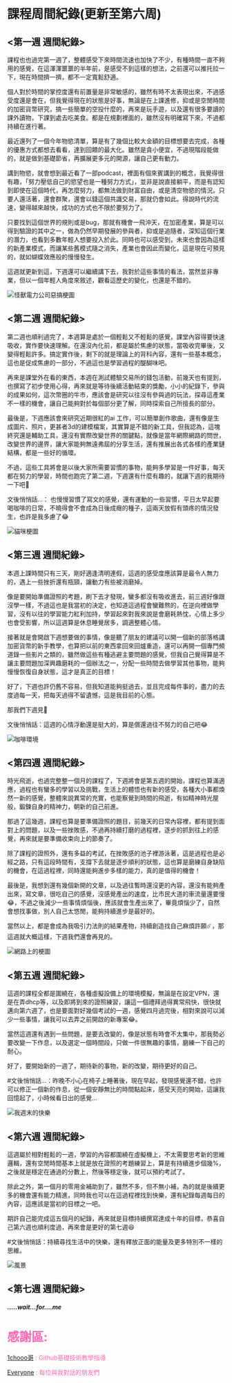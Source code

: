 # 課程周間紀錄(更新至第六周)


## <第一週 週間紀錄>

課程也也過完第一週了，整體感受下來時間流速也加快了不少，有種時間一直不夠用的感覺，在這渾渾噩噩的半年前，是感受不到這樣的想法，之前還可以推托拉一下，現在時間擠一擠，都不一定寬鬆舒適。

個人對於時間的掌控度還有前置量是非常敏感的，雖然有時不太表現出來，不過感受度還是會在，但我覺得現在的狀態是好事，無論是在上課進修，抑或是空閒時間的加密貨幣研究，搞一些簡單的空投什麼的，再來是玩手遊，以及還有很多要讀的課外讀物，下課到處去吃美食。都是在規劃裡面的，雖然沒有明確寫下來，不過都持續在進行著。

最近還列了一個今年物慾清單，算是有了幾個比較大金額的目標想要去完成，各種的優惠方式都想去看看，達到回饋的最大化。雖然是貪小便宜，不過現階段能做的，就是做到基礎節省，再擴展更多元的開源，讓自己更有動力。
 
講到物慾，就會想到最近看了一部podcast，裡面有個來賓講到的概念，我覺得很有趣，「努力壓低自己的慾望也是一種努力方式」，並非是說直接躺平，而是有認知到即使在這個時代，再怎麼努力，都無法做到財富自由，或是清空物慾的情況。只要人還活著，還會群聚，還會以錢這個共識交易，那就仍會如此。得說時代的流速，變得越來越快，成功的方式也不限於要努力了。

只要找到這個世界的規則或是bug，那就有機會一飛沖天，在加密產業，算是可以得到驗證的其中之一，做為仍然早期發展的參與者，抑或是追隨者，深知這個行業的潛力，也看到多數年輕人想要投入於此。同時也可以感受到，未來也會因為這樣的新產業模式，而讓某些舊模式隨之消失，產業也會因此而變化，這是現在可預見的，就如蝴蝶效應般的慢慢發生。

這週就更新到這，下週還可以繼續講下去，我對於這些事情的看法，當然並非專業，但以一個年輕人角度來敘述，觀看這歷史的變化，也還是不錯的。


![怪獸電力公司惡搞梗圖](https://scontent.ftpe8-1.fna.fbcdn.net/v/t39.30808-6/434216936_2625373557631360_4982060466354750275_n.jpg?_nc_cat=105&ccb=1-7&_nc_sid=5f2048&_nc_ohc=pGN_T5nY4EYAX8XiQkg&_nc_ht=scontent.ftpe8-1.fna&oh=00_AfCOY3ZYVk4EX4s1BFPZT0UXUENWxQ763HzSp09-t_sddg&oe=66106DBB)



## <第二週 週間紀錄>


第二週也順利過完了，本週算是處於一個輕鬆又不輕鬆的感覺，課堂內容得要快速吸收，實作要快速理解。在還沒內化前，都是屬於焦慮的狀態，當吸收完畢後，又變得輕鬆許多。搞定實作後，剩下的就是理論上的背科內容，還有一些基本概念，這也是促成焦慮的一部分，不過這也是學習過程的醍醐味吧。

再來是課堂外在看的東西，本週在測試體驗交易所的錢包活動，前幾天也有提到，也撰寫了初步使用心得，再來就是等待後續活動結束的獎勵，小小的紀錄下，參與的成果如何，這次幣圈的牛市，應該會是研究以往沒有參與過的玩法，探尋這產業不一樣的機會，讓自己能夠對於每個部分更了解，同時探索自己所擅長的部分。

最後是，下週應該會來研究近期很紅的ai 工作，可以簡單創作歌曲，還有像是生成圖片、照片，更甚者3d的建模檔案，其實算是不錯的新工具，但我認為，這塊終究還是輔助工具，還沒有實際改變世界的關鍵點，就像是當年網際網路的問世，改變世界的邊界，讓大家能夠無遠弗屆的分享生活，還有推展出各式各樣的產業鏈結構，都是一些好的循環。

不過，這些工具將會是以後大家所需要習慣的事物，能夠多學習是一件好事，每天都在努力的學習，時間也跑完了第二週，下週還有什麼有趣的，就讓下週的我期待一下吧👀  

文後悄悄話...：
也慢慢習慣了寫文的感覺，還有運動的一些習慣，平日太早起要喝咖啡的日常，不曉得會不會成為日後成癮的種子，這兩天放假有頭疼的情況發生，也許是我多慮了😂

![貓咪梗圖](https://scontent.ftpe8-3.fna.fbcdn.net/v/t39.30808-6/432218310_2630444653790917_7940554612070756562_n.jpg?stp=dst-jpg_p843x403&_nc_cat=111&ccb=1-7&_nc_sid=5f2048&_nc_ohc=Dqwgm3SGAJIAX-WU92s&_nc_ht=scontent.ftpe8-3.fna&oh=00_AfAE5femN2bnrAEVU08MmVEzlyBuNt6crIfPiy-QRXx65A&oe=661072F7)



## <第三週 週間紀錄>


本週上課時間只有三天，剛好適逢清明連假，這週的感受度應該算是最令人無力的，遇上一些挫折還有瓶頸，讓動力有些被消磨掉。

像是要開始準備證照的考題，刷下去才發現，蠻多都沒有吸收進去，前三週好像跟沒學一樣，不過這也是我當初的決定，也知道這過程會蠻難熬的，在逆向裡做學習，沒有以往的學習能力紅利加持，學習起來對我來說是會磨耗熱忱，心情上多少也會受影響，所以這週算是休息睡覺居多，調適整體心情。

接著就是會開啟下週想要做的事情，像是聽了朋友的建議可以開一個新的部落格講加密貨幣的新手教學，也算把以前的東西拿回來回爐重造，還可以再開一個專門頻道錄一些影片之類的，雖然做這些有種逃避主要問題的感覺，但我自己覺得算是不讓主要問題加深興趣磨耗的一個辦法之一，分配一些時間去做學習其他事物，能夠慢慢恢復自身狀態，這才是真正的目標！
  
好了，下週也許仍舊不容易，但我知道能夠挺過去，並且完成每件事的，盡力的去度過每一天，把每天過得不留遺憾，這是我目前的心態。

那我們下週見👀

文後悄悄話：這週的心情浮動還是挺大的，算是償還過往不努力的自己吧😂

![咖啡環境](https://scontent.ftpe7-4.fna.fbcdn.net/v/t39.30808-6/435273784_2635344993300883_4984375405828142235_n.jpg?stp=dst-jpg_p843x403&_nc_cat=107&ccb=1-7&_nc_sid=5f2048&_nc_ohc=qp77CoHMSxYAb6VmsNO&_nc_ht=scontent.ftpe7-4.fna&oh=00_AfB2FluY4AHGttWZplbGg6ZCCls51zLbcPsLfZ8kZawBaw&oe=66199830)



## <第四週 週間紀錄>


時光飛逝，也過完整整一個月的課程了，下週將會是第五週的開始，課程也算滿適應，過程也有蠻多的學習以及挑戰，生活上的體悟也有新的感受，各種大小事都煥然一新的感覺，整體來說異常的充實，也能察覺到時間的飛逝，有如精神時光屋般，鍛鍊自身的精神力，朝新的自己前進。

那過了這幾週，課程也算是要準備證照的題目，前幾天的日常內容裡，都有提到面對上的問題，以及一些挫敗感，不過再持續打磨的過程裡，逐步的抓到往上的感覺，再來就是要準備收束向上的節奏了。
  
除了課程的證照外，還有多益的考試，在挫敗感的池子裡游泳著，這是過程也是必經之路，只有這段時間有，支撐下去就是逐步順利的狀態，這也算是磨練自身缺陷的機會，在這過程裡，同時還能夠進步多樣的能力，真的是值得的機會！

最後是，我想到還有幾個新開的文章，以及過往暫時還沒更的內容，還沒有能夠產出來，寫文章，很吃自己的感覺，沒感覺產出的速度，比市民大道的車流量還要慢😂，不過之後減少一些事情煩惱後，應該就會生產出來了，畢竟煩惱少了，自然會想找事做，別人自己太悠閒，能夠持續進步是最好的。

當然以上，都是會成為我吸引力法則的結果產物，持續創造找自己麻煩許願☄️，那這週就大概這樣，下週我們還會再見的。

![網路上的梗圖](https://scontent.ftpe7-4.fna.fbcdn.net/v/t39.30808-6/436210439_2640327632802619_4830234020499699089_n.jpg?_nc_cat=107&ccb=1-7&_nc_sid=5f2048&_nc_ohc=Qpc-79nS2fkAb5hQ_M-&_nc_ht=scontent.ftpe7-4.fna&oh=00_AfAo6DpESSA8WGKfOqWN4Ds1kXlkwjslwkGA_LD0yPdA3A&oe=6621CA0E)



## <第五週 週間紀錄>


這週的課程全都是圍繞在，各種虛擬設備上的環境模擬，無論是在設定VPN，還是在弄dhcp等，以及即將到來的證照練習，讓這一個禮拜過得異常飛快，很快就邁向第六週了，也是要面對好幾個考試的一週，感覺四月過完後，相對來說可以減少一些事情，讓我可以去弄之前開啟的新專案😂。
  
當然這週還有遇到一些問題，是要去改變的，像是狀態有時會不太集中，那我勢必要改變一下作息，以及選定一個時間段，只做一件很無趣的事情，磨練一下自己的耐心。

好了，要開始新的一週了，期待新的事物，新的改變，期待更好的自己。
  
#文後悄悄話...：昨晚不小心在椅子上睡著後，現在早起，發現感覺還不錯，也許可以修正一個新的作息，從一個安靜無比的時間點起床，感受天亮的開始，這讓我回憶起了，小時候看日出的感覺...

![我週末的快樂](https://scontent.ftpe7-1.fna.fbcdn.net/v/t39.30808-6/439082477_2645336685635047_511771777371775425_n.jpg?stp=dst-jpg_p843x403&_nc_cat=110&ccb=1-7&_nc_sid=5f2048&_nc_ohc=vn8-55odbjcAb5VeaCM&_nc_oc=AdgyB8sH5psXP_SdDfsaIPCm0tAO7L--pDq3ls4Sc2qCcMXc-kev5FwofwtM1Eoz-_nskq3AfVBaP-ZkSQXkcHu0&_nc_ht=scontent.ftpe7-1.fna&oh=00_AfDPmleMse-5y_N5CNTtFEH_BUFAB3hb89-1Tw1VQ24Y5w&oe=662C0DAB)


## <第六週 週間紀錄>


這週屬於相對輕鬆的一週，學習的內容都圍繞在虛擬機上，不太需要思考新的思維邏輯，還有空閒時間基本上就是放在證照的考題練習上，算是有持續進步個幾%，之後就是穩定在通過的分數上，然後等穩定後，就可以預約考試了。

除此之外，第一個月的零用金補助到了，雖然不多，但不無小補，為的就是後續更多的機會還有能力精進，同時我也可以在這過程裡找到快樂，還有紀錄每週每日的內容，這應該是當初的目標之一吧。

期許自己能完成這五個月的紀錄，再來就是目標持續撰寫達成十年的目標，恭喜自己第六週也順利度過，再來會是更好的第七週😆

#文後悄悄話：持續尋找生活中的快樂，還有釋放正面的能量及更多特別不一樣的思維。

![風景](https://scontent.ftpe8-3.fna.fbcdn.net/v/t39.30808-6/439227570_2650248121810570_64062486252700250_n.jpg?stp=dst-jpg_p526x296&_nc_cat=106&ccb=1-7&_nc_sid=5f2048&_nc_ohc=64mzhzyw4R0Q7kNvgFHhf2A&_nc_ht=scontent.ftpe8-3.fna&oh=00_AfBe0B2VEHdTpV3cpOjT31Cz3ANnudTZcJunm6vQM9SAZw&oe=6636EAC0)




## <第七週 週間紀錄>


##### .....wait...for....me







<font color = hotpink>




#  感謝區:  

[1chooo哥](https://github.com/1chooo/1chooo.com) : Github基礎技術教學指導

[Everyone]() : 每位與我對話的朋友們